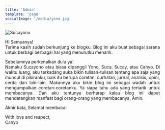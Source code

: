 ```yaml
---
title: 'Admin'
template: 'page'
socialImage: '/media/yono.jpg'
---
```


![Sucayono](/media/yono.jpg)

<p style="text-align: justify;text-justify: inter-word;">
Hi Semuanya! <br />
Terima kasih sudah berkunjung ke blogku. Blog ini
aku buat sebagai sarana untuk berbagi berbagai hal yang menurutku menarik.
</p>
<p style="text-align: justify;text-justify: inter-word;">
Sebelumnya perkenalkan dulu ya! <br />
Namaku Sucayono atau biasa dipanggil Yono, Suca, Sucay, atau Cahyo.
Di waktu luang, aku terkadang suka bikin tulisan-tulisan tentang apa
saja yang muncul di pikiranku, baik itu berupa coretan, curhatan, jurnal, analisis, opini, cerita dan lain-lain. Makannya aku bikin blog ini sebagai wadah untuk mengumpulkan coretan-coretanku. Ya siapa tahu ada yang tertarik untuk membacanya. Dan aku tentunya berharap kalau blog ini dapat mendatangkan manfaat bagi orang-orang yang membacanya, Amin.
</p>
<p>Akhir kata, Selamat membaca!</p>
<p>
With love and respect, <br />
Cahyo
</p>

<!-- ![Donec eu libero sit amet quam egestas semper. Aenean ultricies mi vitae est. Mauris placerat eleifend leo. Quisque sit amet est et sapien ullamcorper pharetra. Vestibulum erat wisi, condimentum sed, commodo vitae, ornare sit amet, wisi.](/media/yono.jpg) -->
